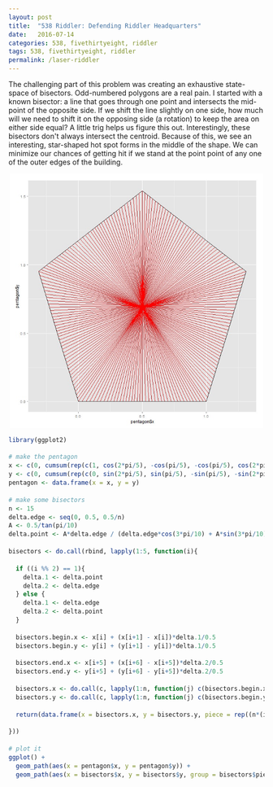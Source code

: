 ```yaml
---
layout: post
title:  "538 Riddler: Defending Riddler Headquarters"
date:   2016-07-14
categories: 538, fivethirtyeight, riddler
tags: 538, fivethirtyeight, riddler
permalink: /laser-riddler
---
```


The challenging part of this problem was creating an exhaustive state-space of bisectors.  Odd-numbered polygons are a real pain.  I started with a known bisector: a line that goes through one point and intersects the mid-point of the opposite side.  If we shift the line slightly on one side, how much will we need to shift it on the opposing side (a rotation) to keep the area on either side equal?  A little trig helps us figure this out.  Interestingly, these bisectors don't always intersect the centroid.  Because of this, we see an interesting, star-shaped hot spot forms in the middle of the shape.  We can minimize our chances of getting hit if we stand at the point point of any one of the outer edges of the building.  

<img src="/img/laser-riddler.jpg" style="display:block; margin-left:auto; margin-right:auto; width: 500px;">

```R
library(ggplot2)

# make the pentagon
x <- c(0, cumsum(rep(c(1, cos(2*pi/5), -cos(pi/5), -cos(pi/5), cos(2*pi/5))/2, each = 2)))
y <- c(0, cumsum(rep(c(0, sin(2*pi/5), sin(pi/5), -sin(pi/5), -sin(2*pi/5))/2, each = 2)))
pentagon <- data.frame(x = x, y = y)

# make some bisectors
n <- 15
delta.edge <- seq(0, 0.5, 0.5/n)
A <- 0.5/tan(pi/10)
delta.point <- A*delta.edge / (delta.edge*cos(3*pi/10) + A*sin(3*pi/10))

bisectors <- do.call(rbind, lapply(1:5, function(i){

  if ((i %% 2) == 1){
    delta.1 <- delta.point
    delta.2 <- delta.edge
  } else {
    delta.1 <- delta.edge
    delta.2 <- delta.point
  }
  
  bisectors.begin.x <- x[i] + (x[i+1] - x[i])*delta.1/0.5
  bisectors.begin.y <- y[i] + (y[i+1] - y[i])*delta.1/0.5
  
  bisectors.end.x <- x[i+5] + (x[i+6] - x[i+5])*delta.2/0.5
  bisectors.end.y <- y[i+5] + (y[i+6] - y[i+5])*delta.2/0.5
  
  bisectors.x <- do.call(c, lapply(1:n, function(j) c(bisectors.begin.x[j], bisectors.end.x[j])))
  bisectors.y <- do.call(c, lapply(1:n, function(j) c(bisectors.begin.y[j], bisectors.end.y[j])))
  
  return(data.frame(x = bisectors.x, y = bisectors.y, piece = rep((n*(i-1) + 1):(n*i), each = 2)))
    
}))

# plot it
ggplot() + 
  geom_path(aes(x = pentagon$x, y = pentagon$y)) + 
  geom_path(aes(x = bisectors$x, y = bisectors$y, group = bisectors$piece), colour = "red")
```
